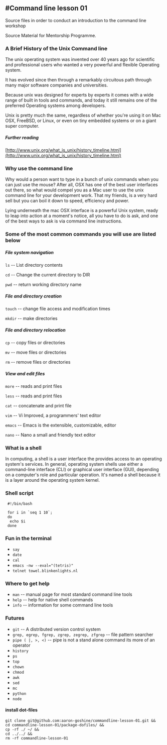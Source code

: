 #Command line lesson 01
---------------------------
Source files in order to conduct an introduction to the command line workshop

Source Material for Mentorship Programme. 


### A Brief History of the Unix Command line 

The unix operating system was invented over 40 years ago for scientific and professional users who wanted a very powerful and flexible Operating system.

It has evolved since then through a remarkably circuitous path through many major software companies and universities.

Because unix was designed for experts by experts it comes with a wide range of built in tools and commands, and today it still remains one of the preferred Operating systems among developers.

Unix is pretty much the same, regardless of whether you're using it on Mac OSX, FreeBSD, or Linux, or even on tiny embedded systems or on a giant super computer.

##### Further reading
[http://www.unix.org/what_is_unix/history_timeline.html](http://www.unix.org/what_is_unix/history_timeline.html)

### Why use the command line

Why would a person want to type in a bunch of unix commands when you can just use the mouse? After all, OSX has one of the best user interfaces out there, so what would compel you as a Mac user to use the unix command line for your development work.
That my friends, is a very hard sell but you can boil it down to speed, efficiency and power.

Lying underneath the mac OSX interface is a powerful Unix system, ready to leap into action at a moment's notice, all you have to do is ask, and one of the best ways to ask is via command line instructions.
### Some of the most common commands you will use are listed below

##### File system navigation

`ls` 	-- List directory contents

`cd`	-- Change the current directory to DIR

`pwd` 	-- return working directory name

##### File and directory creation
`touch`	-- change file access and modification times

`mkdir` -- make directories

##### File and directory relocation
`cp`	-- copy files or directories

`mv`	-- move files or directories

`rm`	-- remove files or directories

##### View and edit files
`more`	-- reads and print files

`less`	-- reads and print files

`cat`	-- concatenate and print file

`vim`	-- Vi Improved, a programmers' text editor

`emacs` -- Emacs is the extensible, customizable, editor

`nano`	-- Nano a small and friendly text editor

### What is a shell

In computing, a shell is a user interface the provides access to an operating system's services.
In general, operating system shells use either a command-line interface (CLI) or graphical user interface (GUI), depending on a computer's role and particular operation.
It's named a shell because it is a layer around the operating system kernel.


### Shell script

```
 #!/bin/bash

 for i in `seq 1 10`;
 do
  echo $i
 done
```
### Fun in the terminal

* `say`
* `date`
* `cal`
* `emacs -nw --eval="(tetris)"`
* `telnet towel.blinkenlights.nl`


### Where to get help

* `man`	-- manual page for most standard command line tools
* `help`	-- help for native shell commands
* `info`	-- information for some command line tools

### Futures

* `git` --  A distributed version control system
* `grep, egrep, fgrep, zgrep, zegrep, zfgrep` -- file pattern searcher
* `pipe ( |, >, <)` -- pipe is not a stand alone command its more of an operator
* `history`
* `ps`
* `top`
* `chown`
* `chmod`
* `awk`
* `sed`
* `mc`
* `python`
* `node`

#### install dot-files
```
git clone git@github.com:aaron-goshine/commandline-lesson-01.git &&
cd commandline-lesson-01/package-dofiles/ &&
cp -rf ./ ~/ &&
cd ../../ &&
rm -rf commandline-lesson-01
```
